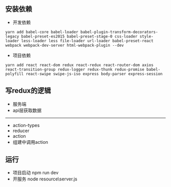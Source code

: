 ## 安装依赖
- 开发依赖
```
yarn add babel-core babel-loader babel-plugin-transform-decorators-legacy babel-preset-es2015 babel-preset-stage-0 css-loader style-loader less-loader less file-loader url-loader babel-preset-react webpack webpack-dev-server html-webpack-plugin --dev
```

- 项目依赖
```
yarn add react react-dom redux react-redux react-router-dom axios react-transition-group redux-logger redux-thunk redux-promise babel-polyfill react-swipe swipe-js-iso express body-parser express-session
```


## 写redux的逻辑
- 服务端
- api层获取数据
--------
- action-types
- reducer
- action
- 组建中调用action

## 运行
-  项目启动  npm run dev
-  开服务   node resource\server.js
